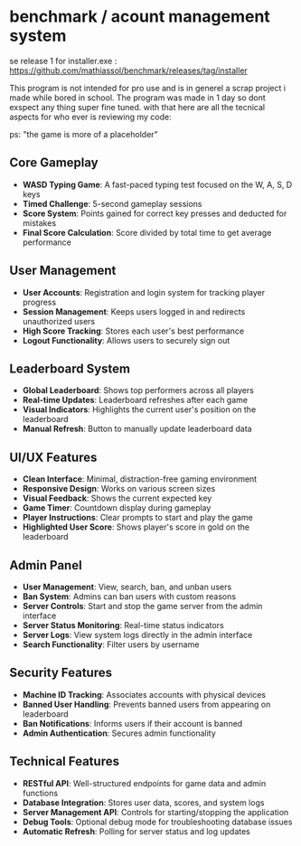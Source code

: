 # benchmark / acount management system

se release 1 for installer.exe : https://github.com/mathiassol/benchmark/releases/tag/installer

This program is not intended for pro use and is in generel a scrap project i made while bored in school. The program was made in 1 day so dont exspect any thing super fine tuned. with that here are all the tecnical aspects for who ever is reviewing my code:

ps: "the game is more of a placeholder"

## Core Gameplay
- **WASD Typing Game**: A fast-paced typing test focused on the W, A, S, D keys
- **Timed Challenge**: 5-second gameplay sessions
- **Score System**: Points gained for correct key presses and deducted for mistakes
- **Final Score Calculation**: Score divided by total time to get average performance

## User Management
- **User Accounts**: Registration and login system for tracking player progress
- **Session Management**: Keeps users logged in and redirects unauthorized users
- **High Score Tracking**: Stores each user's best performance
- **Logout Functionality**: Allows users to securely sign out

## Leaderboard System
- **Global Leaderboard**: Shows top performers across all players
- **Real-time Updates**: Leaderboard refreshes after each game
- **Visual Indicators**: Highlights the current user's position on the leaderboard
- **Manual Refresh**: Button to manually update leaderboard data

## UI/UX Features
- **Clean Interface**: Minimal, distraction-free gaming environment
- **Responsive Design**: Works on various screen sizes
- **Visual Feedback**: Shows the current expected key
- **Game Timer**: Countdown display during gameplay
- **Player Instructions**: Clear prompts to start and play the game
- **Highlighted User Score**: Shows player's score in gold on the leaderboard

## Admin Panel
- **User Management**: View, search, ban, and unban users
- **Ban System**: Admins can ban users with custom reasons
- **Server Controls**: Start and stop the game server from the admin interface
- **Server Status Monitoring**: Real-time status indicators
- **Server Logs**: View system logs directly in the admin interface
- **Search Functionality**: Filter users by username

## Security Features
- **Machine ID Tracking**: Associates accounts with physical devices
- **Banned User Handling**: Prevents banned users from appearing on leaderboard
- **Ban Notifications**: Informs users if their account is banned
- **Admin Authentication**: Secures admin functionality

## Technical Features
- **RESTful API**: Well-structured endpoints for game data and admin functions
- **Database Integration**: Stores user data, scores, and system logs
- **Server Management API**: Controls for starting/stopping the application
- **Debug Tools**: Optional debug mode for troubleshooting database issues
- **Automatic Refresh**: Polling for server status and log updates
